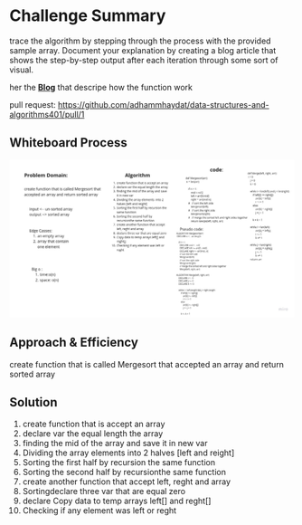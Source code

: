 # Challenge Summary
<!-- Description of the challenge -->
trace the algorithm by stepping through the process with the provided sample array. Document your explanation by creating a blog article that shows the step-by-step output after each iteration through some sort of visual.

her the [**Blog**](../merge_sort/BLOG.md) that descripe how the function work


pull request: https://github.com/adhammhaydat/data-structures-and-algorithms401/pull/1

## Whiteboard Process
<!-- Embedded whiteboard image -->
![](../merge_sort/img/whiteboard.jpg)


## Approach & Efficiency
<!-- What approach did you take? Why? What is the Big O space/time for this approach? -->

create function that is called Mergesort that
accepted an array and return sorted array

## Solution
<!-- Show how to run your code, and examples of it in action -->

1. create function that is accept an array
2. declare var the equal length the array
3. finding the mid of the array and save it in new var
4. Dividing the array elements  into 2 halves [left and reight]
5. Sorting the first half by recursion the same function
6. Sorting the second half by recursionthe same function
7. create another function that accept left, reght and array
8. Sortingdeclare three var that are equal zero
9. declare Copy data to temp arrays left[] and reght[]
10. Checking if any element was left or reght